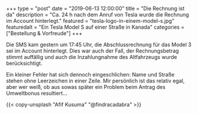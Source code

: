 +++
type = "post"
date = "2019-06-13 12:00:00"
title = "Die Rechnung ist da"
description = "Ca. 24 h nach dem Anruf von Tesla wurde die Rechnung im Account hinterlegt."
featured = "tesla-logo-in-einem-model-s.jpg"
featuredalt = "Ein Tesla Model S auf einer Straße in Kanada"
categories = ["Bestellung & Vorfreude"]
+++

Die SMS kam gestern um 17:45 Uhr, die Abschlussrechnung für das Model 3 sei im Account hinterlegt. Dies war auch der Fall, der Rechnungsbetrag stimmt auffällig und auch die Inzahlungnahme des Altfahrzeugs wurde berücksichtigt.

Ein kleiner Fehler hat sich dennoch eingeschlichen: Name und Straße stehen ohne Leerzeichen in einer Zeile. Mir persönlich ist das relativ egal, aber wer weiß, ob aus sowas später ein Problem beim Antrag des Umweltbonus resultiert…

{{< copy-unsplash "Afif Kusuma" "@findracadabra" >}}
